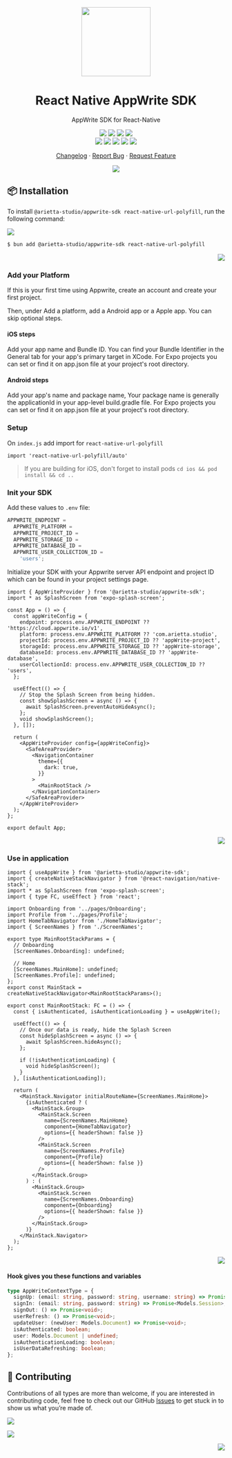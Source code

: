 <div align="center"><a name="readme-top"></a>

<img height="160" src="https://unpkg.com/@arietta-studio/assets-logo@latest/assets/logo-3d.webp">

<h1>React Native AppWrite SDK</h1>

AppWrite SDK for React-Native

[![][npm-release-shield]][npm-release-link]
[![][github-releasedate-shield]][github-releasedate-link]
[![][github-action-test-shield]][github-action-test-link]
[![][github-action-release-shield]][github-action-release-link]<br/>
[![][github-contributors-shield]][github-contributors-link]
[![][github-forks-shield]][github-forks-link]
[![][github-stars-shield]][github-stars-link]
[![][github-issues-shield]][github-issues-link]
[![][github-license-shield]][github-license-link]

[Changelog](./CHANGELOG.md) · [Report Bug][github-issues-link] · [Request Feature][github-issues-link]

![](https://raw.githubusercontent.com/andreasbm/readme/master/assets/lines/rainbow.png)

</div>

## 📦 Installation

To install `@arietta-studio/appwrite-sdk react-native-url-polyfill`, run the following command:

[![][bun-shield]][bun-link]

```bash
$ bun add @arietta-studio/appwrite-sdk react-native-url-polyfill
```

<div align="right">

[![][back-to-top]](#readme-top)

</div>

### Add your Platform

If this is your first time using Appwrite, create an account and create your first project.

Then, under Add a platform, add a Android app or a Apple app. You can skip optional steps.

#### iOS steps

Add your app name and Bundle ID. You can find your Bundle Identifier in the General tab for your app's primary target in XCode. For Expo projects you can set or find it on app.json file at your project's root directory.

#### Android steps

Add your app's name and package name, Your package name is generally the applicationId in your app-level build.gradle file. For Expo projects you can set or find it on app.json file at your project's root directory.

### Setup

On `index.js` add import for `react-native-url-polyfill`

```
import 'react-native-url-polyfill/auto'
```

> If you are building for iOS, don't forget to install pods
> `cd ios && pod install && cd ..`

### Init your SDK

Add these values to `.env` file:

```js
APPWRITE_ENDPOINT =
  APPWRITE_PLATFORM =
  APPWRITE_PROJECT_ID =
  APPWRITE_STORAGE_ID =
  APPWRITE_DATABASE_ID =
  APPWRITE_USER_COLLECTION_ID =
    'users';
```

Initialize your SDK with your Appwrite server API endpoint and project ID which can be found in your project settings page.

```tsx
import { AppWriteProvider } from '@arietta-studio/appwrite-sdk';
import * as SplashScreen from 'expo-splash-screen';

const App = () => {
  const appWriteConfig = {
    endpoint: process.env.APPWRITE_ENDPOINT ?? 'https://cloud.appwrite.io/v1',
    platform: process.env.APPWRITE_PLATFORM ?? 'com.arietta.studio',
    projectId: process.env.APPWRITE_PROJECT_ID ?? 'appWrite-project',
    storageId: process.env.APPWRITE_STORAGE_ID ?? 'appWrite-storage',
    databaseId: process.env.APPWRITE_DATABASE_ID ?? 'appWrite-database',
    userCollectionId: process.env.APPWRITE_USER_COLLECTION_ID ?? 'users',
  };

  useEffect(() => {
    // Stop the Splash Screen from being hidden.
    const showSplashScreen = async () => {
      await SplashScreen.preventAutoHideAsync();
    };
    void showSplashScreen();
  }, []);

  return (
    <AppWriteProvider config={appWriteConfig}>
      <SafeAreaProvider>
        <NavigationContainer
          theme={{
            dark: true,
          }}
        >
          <MainRootStack />
        </NavigationContainer>
      </SafeAreaProvider>
    </AppWriteProvider>
  );
};

export default App;
```

<div align="right">

[![][back-to-top]](#readme-top)

</div>

### Use in application

```tsx
import { useAppWrite } from '@arietta-studio/appwrite-sdk';
import { createNativeStackNavigator } from '@react-navigation/native-stack';
import * as SplashScreen from 'expo-splash-screen';
import { type FC, useEffect } from 'react';

import Onboarding from '../pages/Onboarding';
import Profile from '../pages/Profile';
import HomeTabNavigator from './HomeTabNavigator';
import { ScreenNames } from './ScreenNames';

export type MainRootStackParams = {
  // Onboarding
  [ScreenNames.Onboarding]: undefined;

  // Home
  [ScreenNames.MainHome]: undefined;
  [ScreenNames.Profile]: undefined;
};
export const MainStack = createNativeStackNavigator<MainRootStackParams>();

export const MainRootStack: FC = () => {
  const { isAuthenticated, isAuthenticationLoading } = useAppWrite();

  useEffect(() => {
    // Once our data is ready, hide the Splash Screen
    const hideSplashScreen = async () => {
      await SplashScreen.hideAsync();
    };

    if (!isAuthenticationLoading) {
      void hideSplashScreen();
    }
  }, [isAuthenticationLoading]);

  return (
    <MainStack.Navigator initialRouteName={ScreenNames.MainHome}>
      {isAuthenticated ? (
        <MainStack.Group>
          <MainStack.Screen
            name={ScreenNames.MainHome}
            component={HomeTabNavigator}
            options={{ headerShown: false }}
          />
          <MainStack.Screen
            name={ScreenNames.Profile}
            component={Profile}
            options={{ headerShown: false }}
          />
        </MainStack.Group>
      ) : (
        <MainStack.Group>
          <MainStack.Screen
            name={ScreenNames.Onboarding}
            component={Onboarding}
            options={{ headerShown: false }}
          />
        </MainStack.Group>
      )}
    </MainStack.Navigator>
  );
};
```

<div align="right">

[![][back-to-top]](#readme-top)

</div>

#### Hook gives you these functions and variables

```ts
type AppWriteContextType = {
  signUp: (email: string, password: string, username: string) => Promise<Models.Document>;
  signIn: (email: string, password: string) => Promise<Models.Session>;
  signOut: () => Promise<void>;
  userRefresh: () => Promise<void>;
  updateUser: (newUser: Models.Document) => Promise<void>;
  isAuthenticated: boolean;
  user: Models.Document | undefined;
  isAuthenticationLoading: boolean;
  isUserDataRefreshing: boolean;
};
```

## 🤝 Contributing

Contributions of all types are more than welcome, if you are interested in contributing code, feel free to check out our GitHub [Issues][github-issues-link] to get stuck in to show us what you’re made of.

[![][pr-welcome-shield]][pr-welcome-link]

[![][github-contrib-shield]][github-contrib-link]

<div align="right">

[![][back-to-top]](#readme-top)

</div>

[back-to-top]: https://img.shields.io/badge/-BACK_TO_TOP-black?style=flat-square
[bun-link]: https://bun.sh
[bun-shield]: https://img.shields.io/badge/-speedup%20with%20bun-black?logo=bun&style=for-the-badge
[github-action-release-link]: https://github.com/arietta-studio/appwrite-sdk-ts/actions/workflows/release.yml
[github-action-release-shield]: https://img.shields.io/github/actions/workflow/status/arietta-studio/appwrite-sdk-ts/release.yml?label=release&labelColor=black&logo=githubactions&logoColor=white&style=flat-square
[github-action-test-link]: https://github.com/arietta-studio/appwrite-sdk-ts/actions/workflows/test.yml
[github-action-test-shield]: https://img.shields.io/github/actions/workflow/status/arietta-studio/appwrite-sdk-ts/test.yml?label=test&labelColor=black&logo=githubactions&logoColor=white&style=flat-square
[github-contrib-link]: https://github.com/arietta-studio/arietta-readme-wizard/graphs/contributors
[github-contrib-shield]: https://contrib.rocks/image?repo=arietta-studio%2Farietta-readme-wizard
[github-contributors-link]: https://github.com/arietta-studio/appwrite-sdk-ts/graphs/contributors
[github-contributors-shield]: https://img.shields.io/github/contributors/arietta-studio/appwrite-sdk-ts?color=c4f042&labelColor=black&style=flat-square
[github-forks-link]: https://github.com/arietta-studio/appwrite-sdk-ts/network/members
[github-forks-shield]: https://img.shields.io/github/forks/arietta-studio/appwrite-sdk-ts?color=8ae8ff&labelColor=black&style=flat-square
[github-issues-link]: https://github.com/arietta-studio/appwrite-sdk-ts/issues
[github-issues-shield]: https://img.shields.io/github/issues/arietta-studio/appwrite-sdk-ts?color=ff80eb&labelColor=black&style=flat-square
[github-license-link]: https://github.com/arietta-studio/appwrite-sdk-ts/blob/master/LICENSE
[github-license-shield]: https://img.shields.io/github/license/arietta-studio/appwrite-sdk-ts?color=white&labelColor=black&style=flat-square
[github-releasedate-link]: https://github.com/arietta-studio/appwrite-sdk-ts/releases
[github-releasedate-shield]: https://img.shields.io/github/release-date/arietta-studio/appwrite-sdk-ts?labelColor=black&style=flat-square
[github-stars-link]: https://github.com/arietta-studio/appwrite-sdk-ts/network/stargazers
[github-stars-shield]: https://img.shields.io/github/stars/arietta-studio/appwrite-sdk-ts?color=ffcb47&labelColor=black&style=flat-square
[npm-release-link]: https://www.npmjs.com/package/@arietta-studio/appwrite-sdk
[npm-release-shield]: https://img.shields.io/npm/v/@arietta-studio/appwrite-sdk?color=369eff&labelColor=black&logo=npm&logoColor=white&style=flat-square
[pr-welcome-link]: https://github.com/arietta-studio/arietta-readme-wizard/pulls
[pr-welcome-shield]: https://img.shields.io/badge/%F0%9F%A4%AF%20PR%20WELCOME-%E2%86%92-ffcb47?labelColor=black&style=for-the-badge
